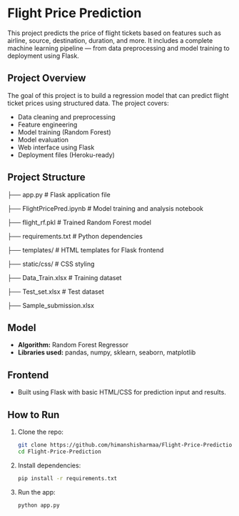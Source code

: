 #  Flight Price Prediction

This project predicts the price of flight tickets based on features such as airline, source, destination, duration, and more. It includes a complete machine learning pipeline — from data preprocessing and model training to deployment using Flask.

##  Project Overview

The goal of this project is to build a regression model that can predict flight ticket prices using structured data. The project covers:

- Data cleaning and preprocessing
- Feature engineering
- Model training (Random Forest)
- Model evaluation
- Web interface using Flask
- Deployment files (Heroku-ready)

##  Project Structure

├── app.py # Flask application file

├── FlightPricePred.ipynb # Model training and analysis notebook

├── flight_rf.pkl # Trained Random Forest model

├── requirements.txt # Python dependencies

├── templates/ # HTML templates for Flask frontend

├── static/css/ # CSS styling

├── Data_Train.xlsx # Training dataset

├── Test_set.xlsx # Test dataset

├── Sample_submission.xlsx


## Model

- **Algorithm:** Random Forest Regressor
- **Libraries used:** pandas, numpy, sklearn, seaborn, matplotlib

## Frontend

- Built using Flask with basic HTML/CSS for prediction input and results.

## How to Run

1. Clone the repo:
   ```bash
   git clone https://github.com/himanshisharmaa/Flight-Price-Prediction.git
   cd Flight-Price-Prediction
   
2. Install dependencies:
   ```bash
   pip install -r requirements.txt

4. Run the app:
   ```bash
   python app.py


   
   
